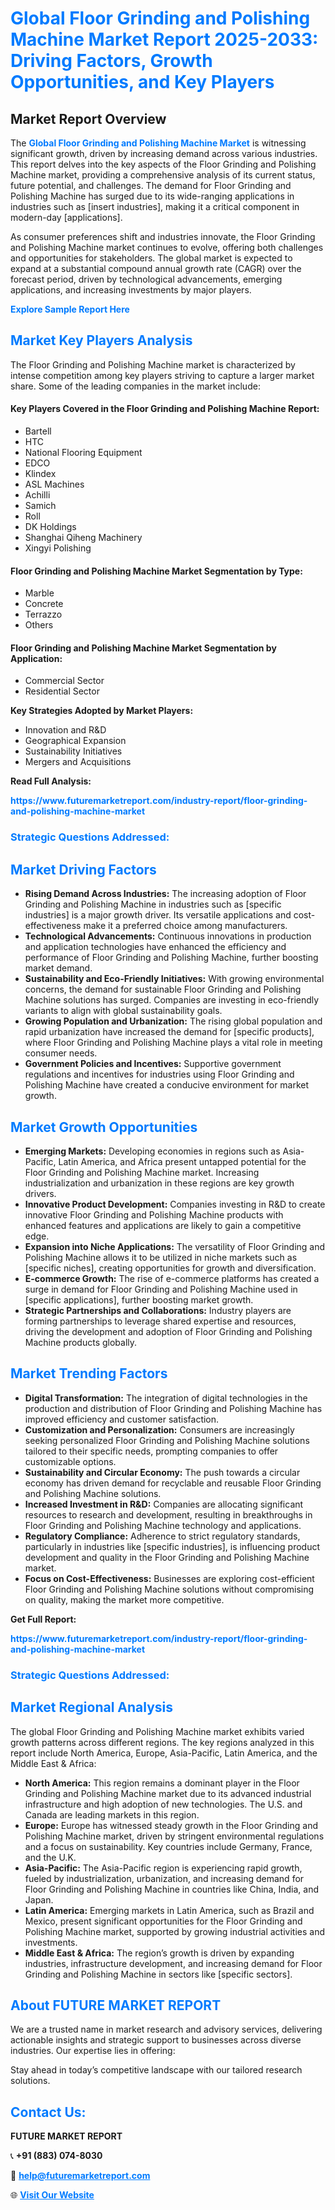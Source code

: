 <h1 style="color: #007BFF;">Global Floor Grinding and Polishing Machine Market Report 2025-2033: Driving Factors, Growth Opportunities, and Key Players</h1>

<section id="overview">
<h2>Market Report Overview</h2>
<p>The <a href="https://www.futuremarketreport.com/industry-report/floor-grinding-and-polishing-machine-market" style="color: #007BFF; text-decoration: none;"><strong>Global Floor Grinding and Polishing Machine Market</strong></a> is witnessing significant growth, driven by increasing demand across various industries. This report delves into the key aspects of the Floor Grinding and Polishing Machine market, providing a comprehensive analysis of its current status, future potential, and challenges. The demand for Floor Grinding and Polishing Machine has surged due to its wide-ranging applications in industries such as [insert industries], making it a critical component in modern-day [applications].</p>
<p>As consumer preferences shift and industries innovate, the Floor Grinding and Polishing Machine market continues to evolve, offering both challenges and opportunities for stakeholders. The global market is expected to expand at a substantial compound annual growth rate (CAGR) over the forecast period, driven by technological advancements, emerging applications, and increasing investments by major players.</p>
</section>

<section id="overview">
<p><a href="https://www.futuremarketreport.com/request-sample/reportId=61653" style="color: #007BFF; text-decoration: none;"><strong>Explore Sample Report Here</strong></a></p>
</section>

<section id="key-players">
<h2 style="color: #007BFF;">Market Key Players Analysis</h2>
<p>The Floor Grinding and Polishing Machine market is characterized by intense competition among key players striving to capture a larger market share. Some of the leading companies in the market include:</p>
<h4>Key Players Covered in the Floor Grinding and Polishing Machine Report:</h4>
<ul><li>Bartell</li><li>HTC</li><li>National Flooring Equipment</li><li>EDCO</li><li>Klindex</li><li>ASL Machines</li><li>Achilli</li><li>Samich</li><li>Roll</li><li>DK Holdings</li><li>Shanghai Qiheng Machinery</li><li>Xingyi Polishing</li></ul>
<h4>Floor Grinding and Polishing Machine Market Segmentation by Type:</h4>
<ul><li>Marble</li><li>Concrete</li><li>Terrazzo</li><li>Others</li></ul>

<h4>Floor Grinding and Polishing Machine Market Segmentation by Application:</h4>
<ul><li>Commercial Sector</li><li>Residential Sector</li></ul>
<p><strong>Key Strategies Adopted by Market Players:</strong></p>
<ul>
<li>Innovation and R&D</li>
<li>Geographical Expansion</li>
<li>Sustainability Initiatives</li>
<li>Mergers and Acquisitions</li>
</ul>
</section>

<section>
<p><strong>Read Full Analysis: </strong></p><a href="https://www.futuremarketreport.com/industry-report/floor-grinding-and-polishing-machine-market" style="color: #007BFF; text-decoration: none;"><strong>https://www.futuremarketreport.com/industry-report/floor-grinding-and-polishing-machine-market</strong></a>
<h3 style="color: #007BFF;">Strategic Questions Addressed:</h3>
</section>

<section id="driving-factors">
<h2 style="color: #007BFF;">Market Driving Factors</h2>
<ul>
<li><strong>Rising Demand Across Industries:</strong> The increasing adoption of Floor Grinding and Polishing Machine in industries such as [specific industries] is a major growth driver. Its versatile applications and cost-effectiveness make it a preferred choice among manufacturers.</li>
<li><strong>Technological Advancements:</strong> Continuous innovations in production and application technologies have enhanced the efficiency and performance of Floor Grinding and Polishing Machine, further boosting market demand.</li>
<li><strong>Sustainability and Eco-Friendly Initiatives:</strong> With growing environmental concerns, the demand for sustainable Floor Grinding and Polishing Machine solutions has surged. Companies are investing in eco-friendly variants to align with global sustainability goals.</li>
<li><strong>Growing Population and Urbanization:</strong> The rising global population and rapid urbanization have increased the demand for [specific products], where Floor Grinding and Polishing Machine plays a vital role in meeting consumer needs.</li>
<li><strong>Government Policies and Incentives:</strong> Supportive government regulations and incentives for industries using Floor Grinding and Polishing Machine have created a conducive environment for market growth.</li>
</ul>
</section>

<section id="growth-opportunities">
<h2 style="color: #007BFF;">Market Growth Opportunities</h2>
<ul>
<li><strong>Emerging Markets:</strong> Developing economies in regions such as Asia-Pacific, Latin America, and Africa present untapped potential for the Floor Grinding and Polishing Machine market. Increasing industrialization and urbanization in these regions are key growth drivers.</li>
<li><strong>Innovative Product Development:</strong> Companies investing in R&D to create innovative Floor Grinding and Polishing Machine products with enhanced features and applications are likely to gain a competitive edge.</li>
<li><strong>Expansion into Niche Applications:</strong> The versatility of Floor Grinding and Polishing Machine allows it to be utilized in niche markets such as [specific niches], creating opportunities for growth and diversification.</li>
<li><strong>E-commerce Growth:</strong> The rise of e-commerce platforms has created a surge in demand for Floor Grinding and Polishing Machine used in [specific applications], further boosting market growth.</li>
<li><strong>Strategic Partnerships and Collaborations:</strong> Industry players are forming partnerships to leverage shared expertise and resources, driving the development and adoption of Floor Grinding and Polishing Machine products globally.</li>
</ul>
</section>

<section id="trending-factors">
<h2 style="color: #007BFF;">Market Trending Factors</h2>
<ul>
<li><strong>Digital Transformation:</strong> The integration of digital technologies in the production and distribution of Floor Grinding and Polishing Machine has improved efficiency and customer satisfaction.</li>
<li><strong>Customization and Personalization:</strong> Consumers are increasingly seeking personalized Floor Grinding and Polishing Machine solutions tailored to their specific needs, prompting companies to offer customizable options.</li>
<li><strong>Sustainability and Circular Economy:</strong> The push towards a circular economy has driven demand for recyclable and reusable Floor Grinding and Polishing Machine solutions.</li>
<li><strong>Increased Investment in R&D:</strong> Companies are allocating significant resources to research and development, resulting in breakthroughs in Floor Grinding and Polishing Machine technology and applications.</li>
<li><strong>Regulatory Compliance:</strong> Adherence to strict regulatory standards, particularly in industries like [specific industries], is influencing product development and quality in the Floor Grinding and Polishing Machine market.</li>
<li><strong>Focus on Cost-Effectiveness:</strong> Businesses are exploring cost-efficient Floor Grinding and Polishing Machine solutions without compromising on quality, making the market more competitive.</li>
</ul>
</section>

<section>
<p><strong>Get Full Report: </strong></p><a href="https://www.futuremarketreport.com/industry-report/floor-grinding-and-polishing-machine-market" style="color: #007BFF; text-decoration: none;"><strong>https://www.futuremarketreport.com/industry-report/floor-grinding-and-polishing-machine-market</strong></a>
<h3 style="color: #007BFF;">Strategic Questions Addressed:</h3>
</section>


<section id="regional-analysis">
<h2 style="color: #007BFF;">Market Regional Analysis</h2>
<p>The global Floor Grinding and Polishing Machine market exhibits varied growth patterns across different regions. The key regions analyzed in this report include North America, Europe, Asia-Pacific, Latin America, and the Middle East & Africa:</p>
<ul>
<li><strong>North America:</strong> This region remains a dominant player in the Floor Grinding and Polishing Machine market due to its advanced industrial infrastructure and high adoption of new technologies. The U.S. and Canada are leading markets in this region.</li>
<li><strong>Europe:</strong> Europe has witnessed steady growth in the Floor Grinding and Polishing Machine market, driven by stringent environmental regulations and a focus on sustainability. Key countries include Germany, France, and the U.K.</li>
<li><strong>Asia-Pacific:</strong> The Asia-Pacific region is experiencing rapid growth, fueled by industrialization, urbanization, and increasing demand for Floor Grinding and Polishing Machine in countries like China, India, and Japan.</li>
<li><strong>Latin America:</strong> Emerging markets in Latin America, such as Brazil and Mexico, present significant opportunities for the Floor Grinding and Polishing Machine market, supported by growing industrial activities and investments.</li>
<li><strong>Middle East & Africa:</strong> The region’s growth is driven by expanding industries, infrastructure development, and increasing demand for Floor Grinding and Polishing Machine in sectors like [specific sectors].</li>
</ul>
</section>

<footer>
<h2 style="color: #007BFF;">About FUTURE MARKET REPORT</h2>
<p>We are a trusted name in market research and advisory services, delivering actionable insights and strategic support to businesses across diverse industries. Our expertise lies in offering:</p>

<p>Stay ahead in today’s competitive landscape with our tailored research solutions.</p>

<h2 style="color: #007BFF;">Contact Us:</h2>
<p><strong>FUTURE MARKET REPORT</strong></p>
<p>📞 <strong>+91 (883) 074-8030</strong></p>
<p>📧 <strong><a href="mailto:help@futuremarketreport.com" style="color: #007BFF;">help@futuremarketreport.com</a></strong></p>
<p>🌐 <strong><a href="https://www.futuremarketreport.com/" style="color: #007BFF;">Visit Our Website</a></strong></p>
</footer>